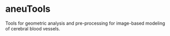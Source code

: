 # aneuTools
 Tools for geometric analysis and pre-processing for image-based modeling of cerebral blood vessels.
